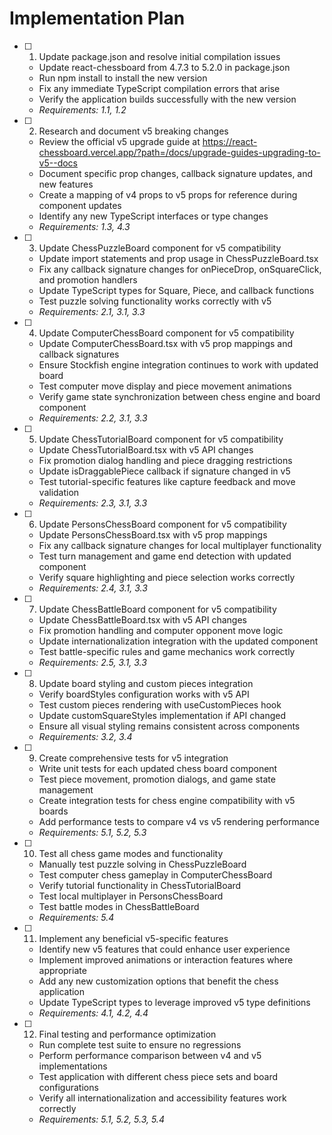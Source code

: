 # Implementation Plan

- [ ] 1. Update package.json and resolve initial compilation issues

  - Update react-chessboard from 4.7.3 to 5.2.0 in package.json
  - Run npm install to install the new version
  - Fix any immediate TypeScript compilation errors that arise
  - Verify the application builds successfully with the new version
  - _Requirements: 1.1, 1.2_

- [ ] 2. Research and document v5 breaking changes

  - Review the official v5 upgrade guide at https://react-chessboard.vercel.app/?path=/docs/upgrade-guides-upgrading-to-v5--docs
  - Document specific prop changes, callback signature updates, and new features
  - Create a mapping of v4 props to v5 props for reference during component updates
  - Identify any new TypeScript interfaces or type changes
  - _Requirements: 1.3, 4.3_

- [ ] 3. Update ChessPuzzleBoard component for v5 compatibility

  - Update import statements and prop usage in ChessPuzzleBoard.tsx
  - Fix any callback signature changes for onPieceDrop, onSquareClick, and promotion handlers
  - Update TypeScript types for Square, Piece, and callback functions
  - Test puzzle solving functionality works correctly with v5
  - _Requirements: 2.1, 3.1, 3.3_

- [ ] 4. Update ComputerChessBoard component for v5 compatibility

  - Update ComputerChessBoard.tsx with v5 prop mappings and callback signatures
  - Ensure Stockfish engine integration continues to work with updated board
  - Test computer move display and piece movement animations
  - Verify game state synchronization between chess engine and board component
  - _Requirements: 2.2, 3.1, 3.3_

- [ ] 5. Update ChessTutorialBoard component for v5 compatibility

  - Update ChessTutorialBoard.tsx with v5 API changes
  - Fix promotion dialog handling and piece dragging restrictions
  - Update isDraggablePiece callback if signature changed in v5
  - Test tutorial-specific features like capture feedback and move validation
  - _Requirements: 2.3, 3.1, 3.3_

- [ ] 6. Update PersonsChessBoard component for v5 compatibility

  - Update PersonsChessBoard.tsx with v5 prop mappings
  - Fix any callback signature changes for local multiplayer functionality
  - Test turn management and game end detection with updated component
  - Verify square highlighting and piece selection works correctly
  - _Requirements: 2.4, 3.1, 3.3_

- [ ] 7. Update ChessBattleBoard component for v5 compatibility

  - Update ChessBattleBoard.tsx with v5 API changes
  - Fix promotion handling and computer opponent move logic
  - Update internationalization integration with the updated component
  - Test battle-specific rules and game mechanics work correctly
  - _Requirements: 2.5, 3.1, 3.3_

- [ ] 8. Update board styling and custom pieces integration

  - Verify boardStyles configuration works with v5 API
  - Test custom pieces rendering with useCustomPieces hook
  - Update customSquareStyles implementation if API changed
  - Ensure all visual styling remains consistent across components
  - _Requirements: 3.2, 3.4_

- [ ] 9. Create comprehensive tests for v5 integration

  - Write unit tests for each updated chess board component
  - Test piece movement, promotion dialogs, and game state management
  - Create integration tests for chess engine compatibility with v5 boards
  - Add performance tests to compare v4 vs v5 rendering performance
  - _Requirements: 5.1, 5.2, 5.3_

- [ ] 10. Test all chess game modes and functionality

  - Manually test puzzle solving in ChessPuzzleBoard
  - Test computer chess gameplay in ComputerChessBoard
  - Verify tutorial functionality in ChessTutorialBoard
  - Test local multiplayer in PersonsChessBoard
  - Test battle modes in ChessBattleBoard
  - _Requirements: 5.4_

- [ ] 11. Implement any beneficial v5-specific features

  - Identify new v5 features that could enhance user experience
  - Implement improved animations or interaction features where appropriate
  - Add any new customization options that benefit the chess application
  - Update TypeScript types to leverage improved v5 type definitions
  - _Requirements: 4.1, 4.2, 4.4_

- [ ] 12. Final testing and performance optimization
  - Run complete test suite to ensure no regressions
  - Perform performance comparison between v4 and v5 implementations
  - Test application with different chess piece sets and board configurations
  - Verify all internationalization and accessibility features work correctly
  - _Requirements: 5.1, 5.2, 5.3, 5.4_
